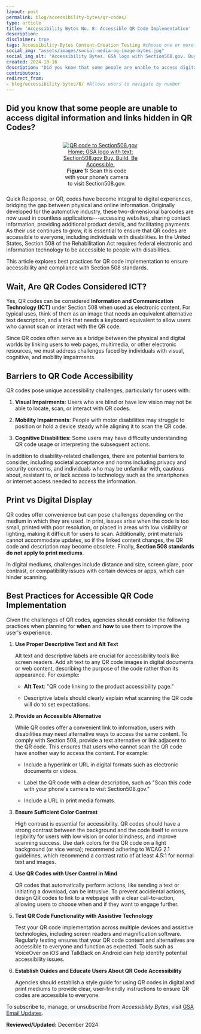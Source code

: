 ```yaml
---
layout: post
permalink: blog/accessibility-bytes/qr-codes/
type: article
title: 'Accessibility Bytes No. 8: Accessible QR Code Implementation'
description: 
disclaimer: true
tags: Accessibility-Bytes Content-Creation Testing #choose one or more (comma separated): Accessibility-Bytes, Acquisition, Content-Creation, Design-and-Develop, Events, Policy-and-Management, Testing 
social_img: "assets/images/social-media-og-image-bytes.jpg"
social_img_alt: "Accessibility Bytes. GSA logo with Section508.gov. Buy. Build. Be Accessible."
created: 2024-10-16
description: "Did you know that some people are unable to access digital information and links hidden in QR Codes?"
contributors: 
redirect_from:
- blog/accessibility-bytes/8/ #Allows users to navigate by number
---
```

<h2 style="line-height:1.2;">Did you know that some people are unable to access digital information and links hidden in QR Codes?</h2>

<div class="tablet:grid-col" style="margin: auto; max-width: 40%; text-align: center; padding: 10px 0px">
   <div class="margin-top-1"><a href="https://www.section508.gov"><img src="{{site.baseurl}}/assets/images/byte-008-figure-1.jpg" alt="QR code to Section508.gov Home; GSA logo with text: Section508.gov Buy. Build. Be Accessible." aria-describedby="figure-1" class="border-2px border-base-light shadow-2 padding-1"></a>
   </div>
   <div class="font-mono-3xs margin-x-auto auto" style="max-width: 90%; text-align: center;"><span id="figure-1"><strong>Figure 1:</strong> Scan this code with your phone’s camera to visit Section508.gov.</span>
   </div>
</div>

Quick Response, or QR, codes have become integral to digital experiences, bridging the gap between physical and online information. Originally developed for the automotive industry, these two-dimensional barcodes are now used in countless applications---accessing websites, sharing contact information, providing additional product details, and facilitating payments. As their use continues to grow, it is essential to ensure that QR codes are accessible to everyone, including individuals with disabilities. In the United States, Section 508 of the Rehabilitation Act requires federal electronic and information technology to be accessible to people with disabilities. 

This article explores best practices for QR code implementation to ensure accessibility and compliance with Section 508 standards.

## Wait, Are QR Codes Considered ICT?

Yes, QR codes can be considered **Information and Communication Technology (ICT)** under Section 508 when used as electronic content. For typical uses, think of them as an image that needs an equivalent alternative text description, and a link that needs a keyboard equivalent to allow users who cannot scan or interact with the QR code.

Since QR codes often serve as a bridge between the physical and digital worlds by linking users to web pages, multimedia, or other electronic resources, we must address challenges faced by individuals with visual, cognitive, and mobility impairments.

## Barriers to QR Code Accessibility

QR codes pose unique accessibility challenges, particularly for users with:

1.  **Visual Impairments**: Users who are blind or have low vision may not be able to locate, scan, or interact with QR codes.

2.  **Mobility Impairments**: People with motor disabilities may struggle to position or hold a device steady while aligning it to scan the QR code.

3.  **Cognitive Disabilities**: Some users may have difficulty understanding QR code usage or interpreting the subsequent actions.

In addition to disability-related challenges, there are potential barriers to consider, including societal acceptance and norms including privacy and security concerns, and individuals who may be unfamiliar with, cautious about, resistant to, or lack access to technology such as the smartphones or internet access needed to access the information.

## Print vs Digital Display

QR codes offer convenience but can pose challenges depending on the medium in which they are used. In print, issues arise when the code is too small, printed with poor resolution, or placed in areas with low visibility or lighting, making it difficult for users to scan. Additionally, print materials cannot accommodate updates, so if the linked content changes, the QR code and description may become obsolete. Finally, **Section 508 standards do not apply to print mediums**.

In digital mediums, challenges include distance and size, screen glare, poor contrast, or compatibility issues with certain devices or apps, which can hinder scanning.

## Best Practices for Accessible QR Code Implementation

Given the challenges of QR codes, agencies should consider the following practices when planning for **when** and **how** to use them to improve the user's experience.

1. **Use Proper Descriptive Text and Alt Text**

   Alt text and descriptive labels are crucial for accessibility tools like screen readers. Add alt text to any QR code images in digital documents or web content, describing the purpose of the code rather than its appearance. For example:

    -   **Alt Text**: "QR code linking to the product accessibility page."

    -   Descriptive labels should clearly explain what scanning the QR code will do to set expectations.

2. **Provide an Accessible Alternative**

   While QR codes offer a convenient link to information, users with disabilities may need alternative ways to access the same content. To comply with Section 508, provide a text alternative or link adjacent to the QR code. This ensures that users who cannot scan the QR code have another way to access the content. For example:

    -   Include a hyperlink or URL in digital formats such as electronic documents or videos.

    -   Label the QR code with a clear description, such as "Scan this code with your phone's camera to visit Section508.gov."

    -   Include a URL in print media formats.

3. **Ensure Sufficient Color Contrast**

   High contrast is essential for accessibility. QR codes should have a strong contrast between the background and the code itself to ensure legibility for users with low vision or color blindness, and improve scanning success. Use dark colors for the QR code on a light background (or vice versa); recommend adhering to WCAG 2.1 guidelines, which recommend a contrast ratio of at least 4.5:1 for normal text and images.

4. **Use QR Codes with User Control in Mind**

   QR codes that automatically perform actions, like sending a text or initiating a download, can be intrusive. To prevent accidental actions, design QR codes to link to a webpage with a clear call-to-action, allowing users to choose when and if they want to engage further.

5. **Test QR Code Functionality with Assistive Technology**

   Test your QR code implementation across multiple devices and assistive technologies, including screen readers and magnification software. Regularly testing ensures that your QR code content and alternatives are accessible to everyone and function as expected. Tools such as VoiceOver on iOS and TalkBack on Android can help identify potential accessibility issues.

6. **Establish Guides and Educate Users About QR Code Accessibility**

   Agencies should establish a style guide for using QR codes in digital and print mediums to provide clear, user-friendly instructions to ensure QR codes are accessible to everyone.

<div class="border-base radius-lg border-1px padding-1" style="width: 100%; background-color: #f5f9fc;">
To subscribe to, manage, or unsubscribe from <em>Accessibility Bytes</em>, visit <a href="https://public.govdelivery.com/accounts/USGSA/subscriber/new?topic_id=USGSA_1324" target="_blank" class="usa-link--external">GSA Email Updates</a>.
</div>

**Reviewed/Updated:** December 2024